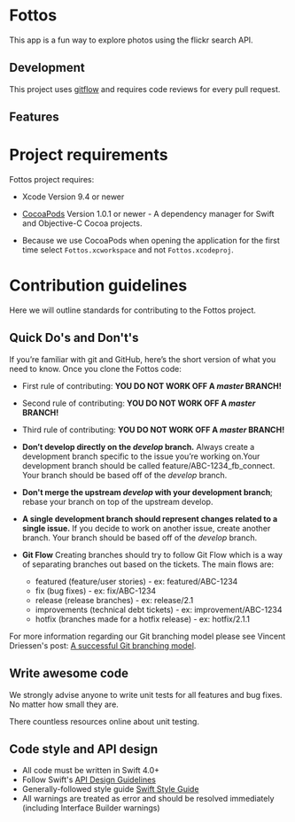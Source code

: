 # Fottos
This app is a fun way to explore photos using the flickr search API.

## Development
This project uses [gitflow](http://nvie.com/posts/a-successful-git-branching-model/) and requires code reviews for every pull request.

## Features

# Project requirements

Fottos project requires:

- Xcode Version 9.4 or newer

- [CocoaPods](https://cocoapods.org/) Version 1.0.1 or newer - A  dependency manager for Swift and Objective-C Cocoa projects.

- Because we use CocoaPods when opening the application for the first time select `Fottos.xcworkspace` and not `Fottos.xcodeproj`.

# Contribution guidelines

Here we will outline standards for contributing to the Fottos project.

## Quick Do's and Don't's

If you’re familiar with git and GitHub, here’s the short version of what you need to know. Once you clone the Fottos code:

- First rule of contributing: **YOU DO NOT WORK OFF A _master_ BRANCH!**
- Second rule of contributing: **YOU DO NOT WORK OFF A _master_ BRANCH!**
- Third rule of contributing: **YOU DO NOT WORK OFF A _master_ BRANCH!**

- **Don’t develop directly on the _develop_ branch.** Always create a development branch specific to the issue you’re working on.Your development branch should be called feature/ABC-1234_fb_connect. Your branch should be based off of the *develop* branch.
 
- **Don't merge the upstream *develop* with your development branch**; rebase your branch on top of the upstream develop.

- **A single development branch should represent changes related to a single issue.** If you decide to work on another issue, create another branch. Your branch should be based off of the *develop* branch.

- **Git Flow** Creating branches should try to follow Git Flow which is a way of separating branches out based on the tickets. The main flows are: 
    - featured (feature/user stories) - ex: featured/ABC-1234   
    - fix (bug fixes) - ex: fix/ABC-1234
    - release (release branches) - ex: release/2.1
    - improvements (technical debt tickets) - ex: improvement/ABC-1234
    - hotfix (branches made for a hotfix release) - ex: hotfix/2.1.1

For more information regarding our Git branching model please see Vincent Driessen's post: [A successful Git branching model](http://nvie.com/posts/a-successful-git-branching-model/).


## Write awesome code

We strongly advise anyone to write unit tests for all features and bug fixes. No matter how small they are. 

There countless resources online about unit testing. 

## Code style and API design

* All code must be written in Swift 4.0+
* Follow Swift's [API Design Guidelines](https://swift.org/documentation/api-design-guidelines/)
* Generally-followed style guide [Swift Style Guide](https://github.com/github/swift-style-guide)
* All warnings are treated as error and should be resolved immediately (including Interface Builder warnings)
